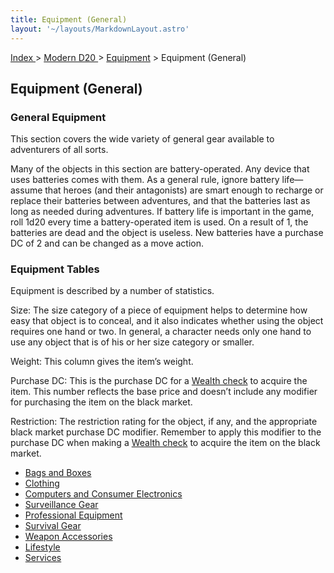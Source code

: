```yaml
---
title: Equipment (General)
layout: '~/layouts/MarkdownLayout.astro'
---
```


[ Index ](/) > [ Modern D20 ](/modern.d20.srd) > [Equipment](/modern.d20.srd/equipment) > Equipment (General)

## Equipment (General)

### General Equipment

This section covers the wide variety of general gear available to adventurers
of all sorts.

Many of the objects in this section are battery-operated. Any device that uses
batteries comes with them. As a general rule, ignore battery life—assume that
heroes (and their antagonists) are smart enough to recharge or replace their
batteries between adventures, and that the batteries last as long as needed
during adventures. If battery life is important in the game, roll 1d20 every
time a battery-operated item is used. On a result of 1, the batteries are dead
and the object is useless. New batteries have a purchase DC of 2 and can be
changed as a move action.

### Equipment Tables

Equipment is described by a number of statistics.

Size: The size category of a piece of equipment helps to determine how easy
that object is to conceal, and it also indicates whether using the object
requires one hand or two. In general, a character needs only one hand to use
any object that is of his or her size category or smaller.

Weight: This column gives the item’s weight.

Purchase DC: This is the purchase DC for a [Wealth check](/modern.d20.srd/wealth/wealth.check) to acquire the item. This number
reflects the base price and doesn’t include any modifier for purchasing the
item on the black market.

Restriction: The restriction rating for the object, if any, and the
appropriate black market purchase DC modifier. Remember to apply this modifier
to the purchase DC when making a [Wealth check](/modern.d20.srd/wealth/wealth.check) to acquire the item on the black
market.

  * [Bags and Boxes](/modern.d20.srd/equipment/bags.boxes)
  * [Clothing](/modern.d20.srd/equipment/clothing)
  * [Computers and Consumer Electronics](/modern.d20.srd/equipment/computers.consumer.electronics)
  * [Surveillance Gear](/modern.d20.srd/equipment/surveillance.gear)
  * [Professional Equipment](/modern.d20.srd/equipment/professional.equipment)
  * [Survival Gear](/modern.d20.srd/equipment/survival.gear)
  * [Weapon Accessories](/modern.d20.srd/equipment/weapon.accessories)
  * [Lifestyle](/modern.d20.srd/equipment/lifestyle)
  * [Services](/modern.d20.srd/equipment/services)

